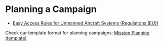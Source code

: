 # Planning a Campaign

- [Easy Access Rules for Unmanned Aircraft Systems (Regulations (EU))](https://www.easa.europa.eu/en/document-library/easy-access-rules/easy-access-rules-unmanned-aircraft-systems-regulations-eu)

Check our template format for planning campaigns: [Mission Planning (template)](https://docs.google.com/document/d/1gdN9ebnTEY66zqJBIfyZLmIBJGGOQ38saH6_vEyxmEk/edit?usp=sharing)


